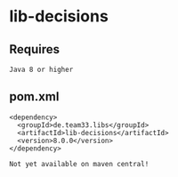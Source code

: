# lib-decisions

## Requires

    Java 8 or higher

## pom.xml

    <dependency>
      <groupId>de.team33.libs</groupId>
      <artifactId>lib-decisions</artifactId>
      <version>8.0.0</version>
    </dependency>

    Not yet available on maven central!